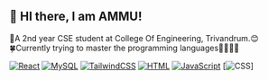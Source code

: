 ## 👋 HI there, I am AMMU!


📖A 2nd year CSE student at College Of Engineering, Trivandrum.😊<br>
🍀Currently trying to master the programming languages👩‍💻👩‍💻<br>



[![React](https://img.shields.io/badge/React-18.x-61DAFB.svg?logo=react)](https://reactjs.org/)
[![MySQL](https://img.shields.io/badge/MySQL-8.x-4479A1.svg?logo=mysql&logoColor=white)](https://www.mysql.com/)
[![TailwindCSS](https://img.shields.io/badge/Tailwind-3.x-38B2AC.svg?logo=tailwind-css&logoColor=white)](https://tailwindcss.com/)
[![HTML](https://img.shields.io/badge/HTML-8A2BE2)](https://html.com/)
[![JavaScript](https://img.shields.io/badge/logo-javascript-blue?logo=javascript)](https://www.javascript.com/)
[![CSS](https://img.shields.io/badge/CSS-8A2BE2)]
